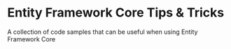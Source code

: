# Entity Framework Core Tips & Tricks
A collection of code samples that can be useful when using Entity Framework Core
